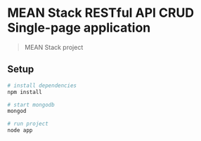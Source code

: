 # MEAN Stack RESTful API CRUD Single-page application

> MEAN Stack project

## Setup

``` bash
# install dependencies
npm install

# start mongodb 
mongod

# run project
node app

```

